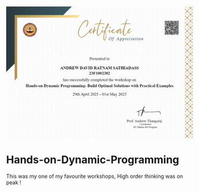 ![Certificate](https://github.com/AndrewDavidRatnam/Hands-on-Dynamic-Programming/blob/main/23F1002382_Hands-on_Dynamic_Programming-_Build_Optimal_Solutions_with_Practical_Examples_page-0001.jpg)
# Hands-on-Dynamic-Programming
This was my one of my favourite workshops, High order thinking was on peak !

